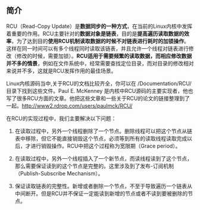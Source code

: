 ## 简介

RCU（Read-Copy Update）是**数据同步的一种方式**，在当前的Linux内核中发挥着重要的作用。RCU主要针对的**数据对象是链表**，目的是**提高遍历读取数据的效率**，为了达到目的**使用RCU机制读取数据的时候不对链表进行耗时的加锁操作**。这样在同一时间可以有多个线程同时读取该链表，并且允许一个线程对链表进行修改（修改的时候，需要加锁）。**RCU适用于需要频繁的读取数据，而相应修改数据并不多的情景**，例如在文件系统中，经常需要查找定位目录，而对目录的修改相对来说并不多，这就是RCU发挥作用的最佳场景。

Linux内核源码当中,关于RCU的文档比较齐全，你可以在 /Documentation/RCU/ 目录下找到这些文件。Paul E. McKenney 是内核中RCU源码的主要实现者，他也写了很多RCU方面的文章。他把这些文章和一些关于RCU的论文的链接整理到了一起。http://www2.rdrop.com/users/paulmck/RCU/

在RCU的实现过程中，我们主要解决以下问题：

1. 在读取过程中，另外一个线程删除了一个节点。删除线程可以把这个节点从链表中移除，但它不能直接销毁这个节点，必须等到所有的读取线程读取完成以后，才进行销毁操作。RCU中把这个过程称为宽限期（Grace period）。

2. 在读取过程中，另外一个线程插入了一个新节点，而读线程读到了这个节点，那么需要保证读到的这个节点是完整的。这里涉及到了发布-订阅机制（Publish-Subscribe Mechanism）。

3. 保证读取链表的完整性。新增或者删除一个节点，不至于导致遍历一个链表从中间断开。但是RCU并不保证一定能读到新增的节点或者不读到要被删除的节点。


